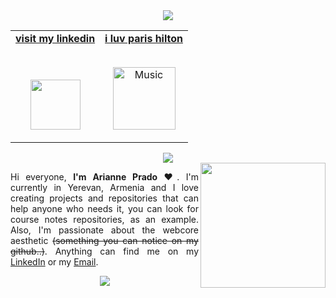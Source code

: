 <div align="center">
  <img src="https://64.media.tumblr.com/7a592b908a3a66b1aaee6cf2495e651e/0c910ae27794a36a-f1/s400x600/ec16fc1eb30bc4d61aec4863432dfc598be4c82c.gifv" style="max-width: 100%;"/>
  <br />
</div>

<!-- Social -->
<table width="100%" align="center">
<tr>
<td align="center">
<a href="https://www.linkedin.com/in/arianne-prado/">
<strong>visit my linkedin </strong>
<br />
<br />
<br />

<p>

<img height="80" src="https://web.archive.org/web/20091020163617/http://hk.geocities.com/princess_idayung/danielkitty.gif">
</a>
</p>

</td>

<td align="center">
<a href="https://www.youtube.com/watch?v=6Mj776YiPCU&ab_channel=ParisHilton">
<strong>i luv paris hilton</strong>
<br />
<br />


<p>
<img height="100" alt="Music" src="https://web.archive.org/web/20091027082206/http://geocities.com/nattynatty20/smoon.gif"> 
</a>
</p>

</td>
</tr>
</table>

<div align="center">
<img src="https://web.archive.org/web/20090807061634/http://www.geocities.com/claudefrancoisforever/Glitter_stars.gif"></a> 
</div>

<img src="https://64.media.tumblr.com/3b32a8159c5f764b71d422617fdcd9c3/8ef7d7337563d7ce-6f/s640x960/3274cbe9215cc28c571bc2a8a81e284c08593188.gif" height="200em" align="right">
<p align="justify">
Hi everyone, <b>I'm Arianne Prado</b> ❤️. I'm currently in Yerevan, Armenia and I love creating projects and repositories that can help anyone who needs it, you can look for course notes repositories, as an example. Also, I'm passionate about the webcore aesthetic <s>(something you can notice on my github..)</s>. Anything can find me on my <a href="https://www.linkedin.com/in/arianne-prado-979a1b244/">LinkedIn</a> or my <a href="mailto:yurbashian@gmail.com?subject=Hello%20Ahri!&body=Hello%20Ahri%2C%20I%20saw%20your%20github%20page...">Email</a>.
<br>
</p>

<!-- Footer -->

<div align="center">

<img src="https://64.media.tumblr.com/2c2b45927133b24d7144189a23235780/a89ae4dd0e64d8d9-3e/s250x400/9fb3229f2ddd6177eed19173c8ae88e090c3a772.gifv"> 
</div>
